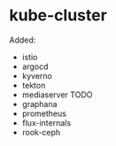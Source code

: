 # kube-cluster

Added:

- istio
- argocd
- kyverno
- tekton
- mediaserver TODO
- graphana
- prometheus
- flux-internals
- rook-ceph
